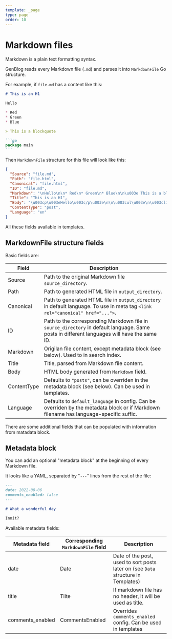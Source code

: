 ```yaml
---
template: _page
type: page
order: 10
---
```


# Markdown files

Markdown is a plain text formatting syntax.

GenBlog reads every Markdown file (`.md`) and parses it into `MarkdownFile` Go structure.

For example, if `file.md` has a content like this:

````md
# This is an H1

Hello

* Red
* Green
* Blue

> This is a blockquote

```go
package main
```
````

Then `MarkdownFile` structure for this file will look like this:

```json
{
  "Source": "file.md",
  "Path": "file.html",
  "Canonical": "file.html",
  "ID": "file.md",
  "Markdown": "\nHello\n\n* Red\n* Green\n* Blue\n\n\u003e This is a blockquote\n\n```go\npackage main\n```\n",
  "Title": "This is an H1",
  "Body": "\u003cp\u003eHello\u003c/p\u003e\n\n\u003cul\u003e\n\u003cli\u003eRed\u003c/li\u003e\n\u003cli\u003eGreen\u003c/li\u003e\n\u003cli\u003eBlue\u003c/li\u003e\n\u003c/ul\u003e\n\n\u003cblockquote\u003e\n\u003cp\u003eThis is a blockquote\u003c/p\u003e\n\u003c/blockquote\u003e\n\n\u003cpre\u003e\u003ccode class=\"language-go\"\u003epackage main\n\u003c/code\u003e\u003c/pre\u003e\n",
  "ContentType": "post",
  "Language": "en"
}
```

All these fields available in templates.

## MarkdownFile structure fields

Basic fields are:

| Field       | Description |
|-------------|-------------|
| Source      | Path to the original Markdown file `source_directory`. |
| Path        | Path to generated HTML file in `output_directory`. |
| Canonical   | Path to generated HTML file in `output_directory` in default language. To use in meta tag `<link rel="canonical" href="...">`. |
| ID          | Path to the corresponding Markdown file in `source_directory` in default language. Same posts in different languages will have the same ID. |
| Markdown    | Origilan file content, except metadata block (see below). Used to in search index. |
| Title       | Title, parsed from Markdown file content. |
| Body        | HTML body generated from `Markdown` field. |
| ContentType | Defaults to `"posts"`, can be overriden in the metadata block (see below). Can be used in templates. |
| Language    | Defaults to `default_language` in config. Can be overriden by the metadata block or if Markdown filename has language-specific suffic.

There are some additional fields that can be populated with information from matadata block.

## Metadata block

You can add an optional "metadata block" at the beginning of every Markdown file.

It looks like a YAML, separated by "`---`" lines from the rest of the file:

```md
---
date: 2022-08-06
comments_enabled: false
---

# What a wonderful day

Innit?
```

Available metadata fields:

| Metadata field | Corresponding `MarkdownFile` field | Description |
|----------------|------------------------------------|-------------|
| date             | Date                 | Date of the post, used to sort posts later on (see `Data` structure in Templates) |
| title            | Tilte                | If markdown file has no header, it will be used as title. |
| comments_enabled | CommentsEnabled      | Overrides `comments_enabled` config. Can be used in templates |
